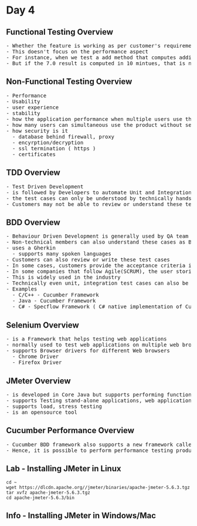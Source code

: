 # Day 4

## Functional Testing Overview
<pre>
- Whether the feature is working as per customer's requirement will be verified
- This doesn't focus on the performance aspect
- For instance, when we test a add method that computes addition of two double numbers, 2.0 + 5.0 should yield a resule of 7.0 is the functional testing 
- But if the 7.0 result is computed in 10 mintues, that is not verified in the functional testing
</pre>

## Non-Functional Testing Overview
<pre>
- Performance
- Usability
- user experience
- stability
- how the application performance when multiple users use the production at the time
- how many users can simultaneous use the product without seeing a performance degradation
- how security is it
  - database behind firewall, proxy
  - encyrption/decryption
  - ssl termination ( https )
  - certificates
</pre>

## TDD Overview
<pre>
- Test Driven Development
- is followed by Developers to automate Unit and Integration testing
- the test cases can only be understood by technically hands-on members
- Customers may not be able to review or understand these test cases
</pre>  

## BDD Overview
<pre>
- Behaviour Driven Development is generally used by QA team
- Non-technical members can also understand these cases as BDD uses an English like or spoken languages
- uses a Gherkin
  - supports many spoken languages
- Customers can also review or write these test cases
- In some cases, customers provide the acceptance criteria in the form of BDD test cases
- In some companies that follow Agile(SCRUM), the user stories or captures as BDD scenarios
- This is widely used in the industry
- Technically even unit, integration test cases can also be written using BDD but generally BDD test cases are end to end functionality test cases
- Examples
  - C/C++ - Cucumber Framework
  - Java - Cucumber Framework
  - C# - Specflow Framework ( C# native implementation of Cucumber Framework )
</pre>

## Selenium Overview
<pre>
- is a Framework that helps testing web applications
- normally used to test web applications on multiple web browsers
- supports Browser drivers for different Web browsers
  - Chrome Driver
  - Firefox Driver
</pre>

## JMeter Overview
<pre>
- is developed in Core Java but supports performing functional and performance testing of applications developed in any programming language
- supports Testing stand-alone applications, web applications, etc.,
- supports load, stress testing
- is an opensource tool
</pre>

## Cucumber Performance Overview
<pre>
- Cucumber BDD framework also supports a new framework called cucumber-performance ( performance library ) 
- Hence, it is possible to perform performance testing products developed in most popular programming languages with Cucumber + Cucumber performance library/framework 
</pre>

## Lab - Installing JMeter in Linux
```
cd ~
wget https://dlcdn.apache.org//jmeter/binaries/apache-jmeter-5.6.3.tgz
tar xvfz apache-jmeter-5.6.3.tgz
cd apache-jmeter-5.6.3/bin
```

## Info - Installing JMeter in Windows/Mac
```
```
